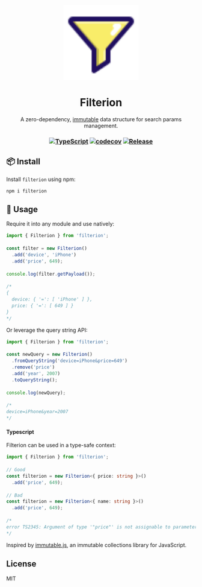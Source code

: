 <p align="center"><img width="200" src="/assets/logo.svg?sanitize=true"></p>
<h1 align="center">Filterion</h1>
<div align="center">
A zero-dependency, <a href="https://en.wikipedia.org/wiki/Immutable_object">immutable</a> data structure for search params management.
</div>
<h3 align="center">

[![TypeScript](https://img.shields.io/badge/%3C%2F%3E-TypeScript-%230074c1.svg)](http://www.typescriptlang.org/)
[![codecov](https://codecov.io/gh/maxprilutskiy/filterion/branch/main/graph/badge.svg?token=XNVEAODW13)](https://codecov.io/gh/maxprilutskiy/filterion)
[![Release](https://github.com/maxprilutskiy/filterion/actions/workflows/release.yml/badge.svg)](https://github.com/maxprilutskiy/filterion/actions/workflows/release.yml)

</h3>

## 📦 Install

Install `filterion` using npm:

```
npm i filterion
```

## 🔨 Usage

Require it into any module and use natively:

```javascript
import { Filterion } from 'filterion';

const filter = new Filterion()
  .add('device', 'iPhone')
  .add('price', 649);

console.log(filter.getPayload());

/*
{
  device: { '=': [ 'iPhone' ] },
  price: { '=': [ 649 ] }
}
*/
```

Or leverage the query string API:
```javascript
import { Filterion } from 'filterion';

const newQuery = new Filterion()
  .fromQueryString('device=iPhone&price=649')
  .remove('price')
  .add('year', 2007)
  .toQueryString();

console.log(newQuery);

/*
device=iPhone&year=2007
*/

```

#### Typescript

Filterion can be used in a type-safe context:

```typescript
import { Filterion } from 'filterion';

// Good
const filterion = new Filterion<{ price: string }>()
  .add('price', 649);

// Bad
const filterion = new Filterion<{ name: string }>()
  .add('price', 649);

/*
error TS2345: Argument of type '"price"' is not assignable to parameter of type '"name"'.
*/

```

Inspired by [immutable.js](https://github.com/immutable-js/immutable-js), an immutable collections library for JavaScript.

## License
MIT

